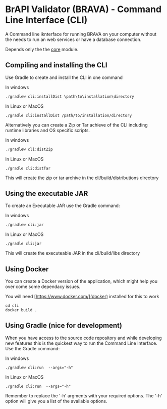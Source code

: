 # BrAPI Validator (BRAVA) - Command Line Interface (CLI)

A Command line iknterface for running BRAVA on your computer without the needs to run an web services or have a database connection.

Depends only the the [core](core) module.

## Compiling and installing the CLI

Use Gradle to create and install the CLI in one command

In windows

```powershell
./gradlew cli:installDist \path\to\installation\directory
```

In Linux or MacOS

```shell
./gradle cli:installDist /path/to/installation/directory
```

Alternatively you can create a Zip or Tar achieve of the CLI including runtime libraries and OS specific scripts.

In windows

```powershell
./gradlew cli:distZip
```

In Linux or MacOS

```shell
./gradle cli:distTar
```

This will create the zip or tar archive in the cli/build/distributions directory

## Using the executable JAR

To create an Executable JAR use the Gradle command:

In windows

```powershell
./gradlew cli:jar
```

In Linux or MacOS

```shell
./gradle cli:jar
```

This will create the executeable JAR in the cli/build/libs directory

## Using Docker

You can create a Docker version of the application, which might help you over come some dependacy issues.

You will need [https://www.docker.com/](docker) installed for this to work

```shell
cd cli
docker build .
```


## Using Gradle (nice for development)

When you have access to the source code repository and while developing new features this is
the quickest way to run the Command Line Interface. Use the Gradle command:

In windows

```shell
./gradlew cli:run  --args="-h"
```

In Linux or MacOS

```shell
./gradle cli:run  --args="-h"
```

Remember to replace the '-h' argments with your required options. The '-h' option will give you a list of the available options.
